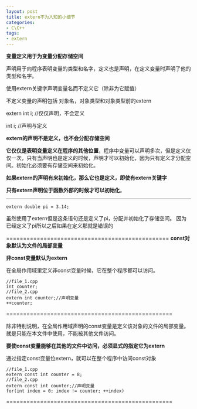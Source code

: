 ```yaml
---
layout: post
title: extern不为人知的小细节
categories:
- C\C++
tags:
- extern
---
```


**变量定义用于为变量分配存储空间**

声明用于向程序表明变量的类型和名字，定义也是声明，在定义变量时声明了他的类型和名字。

使用extern关键字声明变量名而不定义它（除非为它赋值）

不定义变量的声明包括 对象名，对象类型和对象类型前的extern

extern int i; //仅仅声明，不会定义

int i; //声明与定义

**extern的声明不是定义，也不会分配存储空间**

**它仅仅是表明变量定义在程序的其他位置**，程序中变量可以声明多次，但是定义仅仅一次，只有当声明也是定义的时候，声明才可以初始化，因为只有定义才分配空间。初始化必须要有存储空间来初始化。

**如果extern的声明有来初始化，那么它也是定义，即使有extern关键字**

**只有extern声明位于函数外部的时候才可以初始化**。

-------------------------------------------------

	extern double pi = 3.14;

虽然使用了extern但是这条语句还是定义了pi，分配并初始化了存储空间。
因为已经定义了pi所以之后如果在定义那就是错误的

================================================
**const对象默认为文件的局部变量**

**非const变量默认为extern**

在全局作用域里定义非const变量时候，它在整个程序都可以访问。

    //file_1.cpp
    int counter;
    //file_2.cpp
    extern int counter;//声明变量
    ++counter;
=================================================

除非特别说明，在全局作用域声明的const变量是定义该对象的文件的局部变量。
就是只能在本文件中使用，不能被其他文件访问。

**要使const变量能够在其他的文件中访问，必须显式的指定它为extern**

通过指定const变量位extern，就可以在整个程序中访问const对象

    //file_1.cpp
    extern const int counter = 8;
    //file_2.cpp
    extern const int counter;//声明变量
    for(int index = 0; index != counter; ++index)
    
=================================================
